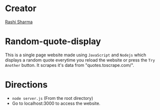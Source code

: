 # Creator
[Rashi Sharma](https://github.com/rashi-s17)

# Random-quote-display
This is a single page website made using `JavaScript` and `Nodejs` which displays a random quote everytime you reload the website or press the `Try Another` button.
It scrapes it's data from "quotes.toscrape.com/".

# Directions
- `node server.js` (From the root directory)
- Go to localhost:3000 to access the website.
